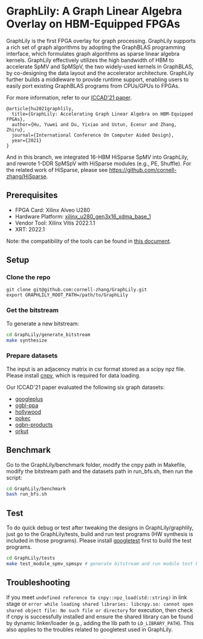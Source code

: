 GraphLily: A Graph Linear Algebra Overlay on HBM-Equipped FPGAs
===============================================================

GraphLily is the first FPGA overlay for graph processing.
GraphLily supports a rich set of graph algorithms by adopting the GraphBLAS programming interface, which formulates graph algorithms as sparse linear algebra kernels.
GraphLily effectively utilizes the high bandwidth of HBM to accelerate SpMV and SpMSpV, the two widely-used kernels in GraphBLAS, by co-designing the data layout and the accelerator architecture.
GraphLily further builds a middleware to provide runtime support, enabling users to easily port existing GraphBLAS programs from CPUs/GPUs to FPGAs.

For more information, refer to our [ICCAD'21 paper](https://www.csl.cornell.edu/~zhiruz/pdfs/graphlily-iccad2021.pdf).
```
@article{hu2021graphlily,
  title={GraphLily: Accelerating Graph Linear Algebra on HBM-Equipped FPGAs},
  author={Hu, Yuwei and Du, Yixiao and Ustun, Ecenur and Zhang, Zhiru},
  journal={International Conference On Computer Aided Design},
  year={2021}
}
```

And in this branch, we integrated 16-HBM HiSparse SpMV into GraphLily, and rewrote 1-DDR SpMSpV with HiSparse modules (e.g., PE, Shuffle). For the related work of HiSparse, please see https://github.com/cornell-zhang/HiSparse.

## Prerequisites
- FPGA Card: Xilinx Alveo U280
- Hardware Platform: [xilinx_u280_gen3x16_xdma_base_1](https://docs.xilinx.com/r/en-US/ug1120-alveo-platforms/U280-Gen3x16-XDMA-base_1-Platform)
- Vendor Tool: Xilinx Vitis 2022.1.1
- XRT: 2022.1

Note: the compatibility of the tools can be found in [this document](https://docs.xilinx.com/r/en-US/ug1120-alveo-platforms/Alveo-Platforms).

## Setup

### Clone the repo
```
git clone git@github.com:cornell-zhang/GraphLily.git
export GRAPHLILY_ROOT_PATH=/path/to/GraphLily
```

### Get the bitstream
To generate a new bitstream:
```bash
cd GraphLily/generate_bitstream
make synthesize
```

### Prepare datasets
The input is an adjacency matrix in csr format stored as a scipy npz file. Please install [cnpy](https://github.com/rogersce/cnpy), which is required for data loading.

Our ICCAD'21 paper evaluated the following six graph datasets:

- [googleplus](https://drive.google.com/file/d/1Wv9C7s0lK0KdrRPUsTqjlENvbMMKfykg/view?usp=sharing)
- [ogbl-ppa](https://drive.google.com/file/d/189Qp9h4BxXR8dAiQdmJWkW89y08eU5qR/view?usp=sharing)
- [hollywood](https://drive.google.com/file/d/1irBTVuYdJaMXQTUGQh7AerBjs784ykeO/view?usp=sharing)
- [pokec](https://drive.google.com/file/d/1UEwsIYgNWmm3ucBfatjg_lmG25oXWWI-/view?usp=sharing)
- [ogbn-products](https://drive.google.com/file/d/1yBJjW5aRpJt2if32gOWSmaYcI10KDQj0/view?usp=sharing)
- [orkut](https://drive.google.com/file/d/1Am0hPLhGNAwjYWt5nd_-XsIaKBiWcwqt/view?usp=sharing)

## Benchmark
Go to the GraphLily/benchmark folder, modify the cnpy path in Makefile, modify the bitstream path and the datasets path in run_bfs.sh, then run the script:
```bash
cd GraphLily/benchmark
bash run_bfs.sh
```

## Test
To do quick debug or test after tweaking the designs in GraphLily/graphlily, just go to the GraphLily/tests, build and run test programs (HW synthesis is included in those programs). Please install [googletest](https://github.com/google/googletest) first to build the test programs.
```bash
cd GraphLily/tests
make test_module_spmv_spmspv # generate bitstream and run module test by one command
```

## Troubleshooting

If you meet `undefined reference to cnpy::npz_load(std::string)` in link stage or `error while loading shared libraries: libcnpy.so: cannot open shared object file: No such file or directory` for execution, then check if cnpy is successfully installed and ensure the shared library can be found by dynamic linker/loader (e.g., adding the lib path to `LD_LIBRARY_PATH`). This also applies to the troubles related to googletest used in GraphLily.